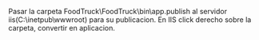Pasar la carpeta FoodTruck\FoodTruck\bin\app.publish al servidor iis(C:\inetpub\wwwroot) para su publicacion. 
En IIS click derecho sobre la carpeta, convertir en aplicacion.
